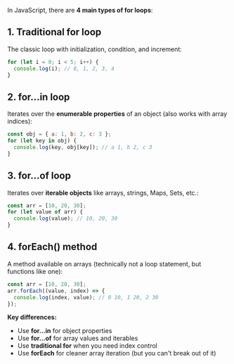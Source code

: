 In JavaScript, there are **4 main types of for loops**:

## 1. **Traditional for loop**
The classic loop with initialization, condition, and increment:

```javascript
for (let i = 0; i < 5; i++) {
  console.log(i); // 0, 1, 2, 3, 4
}
```

## 2. **for...in loop**
Iterates over the **enumerable properties** of an object (also works with array indices):

```javascript
const obj = { a: 1, b: 2, c: 3 };
for (let key in obj) {
  console.log(key, obj[key]); // a 1, b 2, c 3
}
```

## 3. **for...of loop**
Iterates over **iterable objects** like arrays, strings, Maps, Sets, etc.:

```javascript
const arr = [10, 20, 30];
for (let value of arr) {
  console.log(value); // 10, 20, 30
}
```

## 4. **forEach() method**
A method available on arrays (technically not a loop statement, but functions like one):

```javascript
const arr = [10, 20, 30];
arr.forEach((value, index) => {
  console.log(index, value); // 0 10, 1 20, 2 30
});
```

**Key differences:**
- Use **for...in** for object properties
- Use **for...of** for array values and iterables
- Use **traditional for** when you need index control
- Use **forEach** for cleaner array iteration (but you can't break out of it)